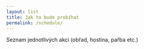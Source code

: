 ```yaml
---
layout: list
title: Jak to bude probíhat
permalink: /schedule/
---
```


Seznam jednotlivých akcí (obřad, hostina, pařba etc.)
